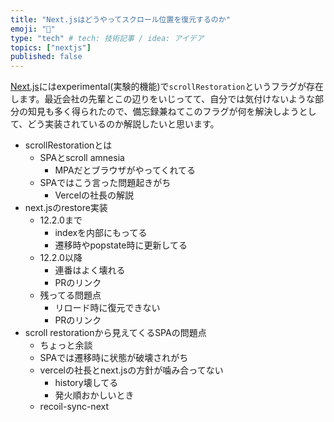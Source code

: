 ```yaml
---
title: "Next.jsはどうやってスクロール位置を復元するのか"
emoji: "📜"
type: "tech" # tech: 技術記事 / idea: アイデア
topics: ["nextjs"]
published: false
---
```


[Next.js](https://nextjs.org/)にはexperimental(実験的機能)で`scrollRestoration`というフラグが存在します。最近会社の先輩とこの辺りをいじってて、自分では気付けないような部分の知見も多く得られたので、備忘録兼ねてこのフラグが何を解決しようとして、どう実装されているのか解説したいと思います。

- scrollRestorationとは
  - SPAとscroll amnesia
    - MPAだとブラウザがやってくれてる
  - SPAではこう言った問題起きがち
    - Vercelの社長の解説
- next.jsのrestore実装
  - 12.2.0まで
    - indexを内部にもってる
    - 遷移時やpopstate時に更新してる
  - 12.2.0以降
    - 連番はよく壊れる
    - PRのリンク
  - 残ってる問題点
    - リロード時に復元できない
    - PRのリンク
- scroll restorationから見えてくるSPAの問題点
  - ちょっと余談
  - SPAでは遷移時に状態が破壊されがち
  - vercelの社長とnext.jsの方針が噛み合ってない
      - history壊してる
      - 発火順おかしいとき
  - recoil-sync-next
